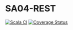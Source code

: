# SA04-REST


[![Scala CI](https://github.com/AlexTemirbulatow/de.htwg.sa.DotsAndBoxes/actions/workflows/scala.yml/badge.svg?branch=SA04-REST)](https://github.com/AlexTemirbulatow/de.htwg.sa.DotsAndBoxes/actions/workflows/scala.yml)
[![Coverage Status](https://coveralls.io/repos/github/AlexTemirbulatow/de.htwg.sa.DotsAndBoxes/badge.svg?branch=SA04-REST)](https://coveralls.io/github/AlexTemirbulatow/de.htwg.sa.DotsAndBoxes?branch=SA04-REST)

